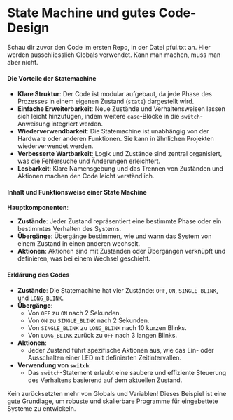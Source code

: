 # State Machine und gutes Code-Design

Schau dir zuvor den Code im ersten Repo, in der Datei pfui.txt an. Hier werden 
ausschliesslich Globals verwendet. Kann man machen, muss man aber nicht.

#### Die Vorteile der Statemachine

- **Klare Struktur**: Der Code ist modular aufgebaut, da jede Phase des Prozesses in einem eigenen Zustand (`state`) dargestellt wird.
- **Einfache Erweiterbarkeit**: Neue Zustände und Verhaltensweisen lassen sich leicht hinzufügen, indem weitere `case`-Blöcke in die `switch`-Anweisung integriert werden.
- **Wiederverwendbarkeit**: Die Statemachine ist unabhängig von der Hardware oder anderen Funktionen. Sie kann in ähnlichen Projekten wiederverwendet werden.
- **Verbesserte Wartbarkeit**: Logik und Zustände sind zentral organisiert, was die Fehlersuche und Änderungen erleichtert.
- **Lesbarkeit**: Klare Namensgebung und das Trennen von Zuständen und Aktionen machen den Code leicht verständlich.

#### Inhalt und Funktionsweise einer State Machine

**Hauptkomponenten**:
   - **Zustände**: Jeder Zustand repräsentiert eine bestimmte Phase oder ein bestimmtes Verhalten des Systems.
   - **Übergänge**: Übergänge bestimmen, wie und wann das System von einem Zustand in einen anderen wechselt.
   - **Aktionen**: Aktionen sind mit Zuständen oder Übergängen verknüpft und definieren, was bei einem Wechsel geschieht.

#### Erklärung des Codes

- **Zustände**: Die Statemachine hat vier Zustände: `OFF`, `ON`, `SINGLE_BLINK`, und `LONG_BLINK`.
- **Übergänge**:
  - Von `OFF` zu `ON` nach 2 Sekunden.
  - Von `ON` zu `SINGLE_BLINK` nach 2 Sekunden.
  - Von `SINGLE_BLINK` zu `LONG_BLINK` nach 10 kurzen Blinks.
  - Von `LONG_BLINK` zurück zu `OFF` nach 3 langen Blinks.
- **Aktionen**:
  - Jeder Zustand führt spezifische Aktionen aus, wie das Ein- oder Ausschalten einer LED mit definierten Zeitintervallen.
- **Verwendung von `switch`**:
  - Das `switch`-Statement erlaubt eine saubere und effiziente Steuerung des Verhaltens basierend auf dem aktuellen Zustand.

Kein zurücksetzten mehr von Globals und Variablen!
Dieses Beispiel ist eine gute Grundlage, um robuste und skalierbare Programme für eingebettete Systeme zu entwickeln. 

